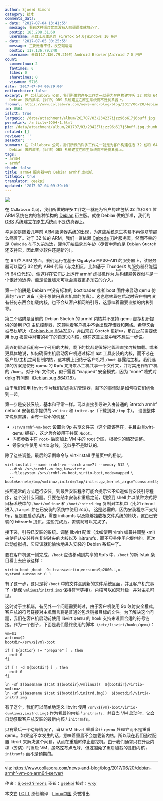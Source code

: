 ```yaml
---
author: Sjoerd Simons
category: 技术
comments_data:
- date: '2017-07-04 13:41:55'
  message: 看到这种深度文章没有人瞎逼逼我就放心了。
  postip: 183.208.31.60
  username: 来自江苏南京的 Firefox 54.0|Windows 10 用户
- date: '2017-07-05 00:25:55'
  message: 主要是看不懂，没空瞎逼逼
  postip: 117.136.79.240
  username: 来自117.136.79.240的 Android Browser|Android 7.0 用户
count:
  commentnum: 2
  favtimes: 0
  likes: 0
  sharetimes: 0
  viewnum: 5716
date: '2017-07-04 09:39:00'
editorchoice: false
excerpt: 在 Collabora 公司，我们所做的许多工作之一就是为客户构建包括 32 位和 64 位 ARM 系统在内的各种架构的 Debian 衍生版。就像
  Debian 做的那样，我们的 OBS 系统建立在原生系统而不是仿真器上。
fromurl: https://www.collabora.com/news-and-blog/blog/2017/06/20/debian-armhf-vm-on-arm64-server/
id: 8664
islctt: true
largepic: /data/attachment/album/201707/03/234237ijzz96p617j6buff.jpg
permalink: /article-8664-1.html
pic: /data/attachment/album/201707/03/234237ijzz96p617j6buff.jpg.thumb.jpg
related: []
reviewer: ''
selector: ''
summary: 在 Collabora 公司，我们所做的许多工作之一就是为客户构建包括 32 位和 64 位 ARM 系统在内的各种架构的 Debian 衍生版。就像
  Debian 做的那样，我们的 OBS 系统建立在原生系统而不是仿真器上。
tags:
- arm64
- armhf
thumb: false
title: arm64 服务器中的 Debian armhf 虚拟机
titlepic: true
translator: geekpi
updated: '2017-07-04 09:39:00'
---
```


![](/data/attachment/album/201707/03/234237ijzz96p617j6buff.jpg)


在 Collabora 公司，我们所做的许多工作之一就是为客户构建包括 32 位和 64 位 ARM 系统在内的各种架构的 [Debian](https://debian.org/) 衍生版。就像 Debian 做的那样，我们的 [OBS](http://openbuildservice.org/) 系统建立在原生系统而不是仿真器上。


幸运的是随着几年前 ARM 服务器系统的出现，为这些系统原生构建不再像以前那么痛苦了。对于 32 位的 ARM，我们一直依赖 [Calxeda](https://en.wikipedia.org/wiki/Calxeda) 刀片服务器，然而不幸的是 Calxeda 在不久前淘汰，硬件开始显露其年龄（尽管幸运的是 Debian Stretch 还支持它，因此至少软件还是新的）。


在 64 位 ARM 方面，我们运行在基于 Gigabyte MP30-AR1 的服务器上，该服务器可以运行 32 位的 ARM 代码（与之相反，比如基于 ThunderX 的服务器只能运行 64 位代码）。像这样在它们之上运行 armhf 虚拟机作为<ruby> 从构建服务器 <rp>  （ </rp> <rt>  build slaves </rt> <rp>  ） </rp></ruby>似乎是一个很好的选择，但是设置起来可能会需要更多东西的介入。


第一个陷阱是 Debian 中没有标准的 bootloader 或者 boot 固件来启动 qemu 仿真的 “virt” 设备（我不想使用真实机器的仿真）。这也意味着在启动时客户机内没有任何东西会加载内核，也不会从客户机网络引导，这意味着需要直接的内核引导。


第二个陷阱是当前的 Debian Stretch 的 armhf 内核并不支持 qemu 虚拟机所提供的通用 PCI 主机控制器，这意味着客户机中不会出现存储器和网络。希望这会被尽快解决（[Debian bug 864726](https://bugs.debian.org/cgi-bin/bugreport.cgi?bug=864726)），并出现在 Stretch 更新中，那在之前需要使用 bug 报告中附带的补丁的自定义内核，但在这篇文章中我不想进一步说。


高兴的假设我们有一个可用的内核，剩下的挑战是很好地管理直接内核加载。或者更具体地说，如何确保主机启动客户机通过标准 apt 工具安装的内核，而不必在客户机/主机之间复制内核，这本质上归结于客户机将 `/boot` 暴露给主机。我们选择的方案是使用 qemu 的 9pfs 支持来从主机共享一个文件夹，并将其用作客户机的 `/boot`。对于 9p 文件夹，似乎需要 “mapped” 安全模式，因为 “none” 模式对 dpkg 有问题（[Debian bug 864718](https://bugs.debian.org/cgi-bin/bugreport.cgi?bug=864718)）。


由于我们使用 libvirt 作为我们的虚拟机管理器，剩下的事情就是如何将它们组合到一起。


第一步是安装系统，基本和平常一样。可以直接引导进入由普通的 Stretch armhf netboot 安装程序提供的 `vmlinuz` 和 `initrd.gz`（下载到如 `/tmp` 中）。 设置整体来说很直接，会有一些小的调整：


* `/srv/armhf-vm-boot` 设置为 9p 共享文件夹（这个应该存在，并且由 libvirt-qemu 拥有），这之后会被用于共享 `/boot`。
* 内核参数中在 `root=` 后面加上 VM 中的 root 分区，根据你的情况调整。
* 镜像文件使用 virtio 总线，这似乎不是默认的。


除了这些调整，最后的示例命令与 virt-install 手册页中的相似。



```
virt-install --name armhf-vm --arch armv7l --memory 512 \
  --disk /srv/armhf-vm.img,bus=virtio
  --filesystem /srv/armhf-vm-boot,virtio-boot,mode=mapped \
  --boot=kernel=/tmp/vmlinuz,initrd=/tmp/initrd.gz,kernel_args="console=ttyAMA0,root=/dev/vda1"

```

按照通常的方式运行安装。到最后安装程序可能会提示它不知道如何安装引导程序，这个没什么问题。只要在结束安装和重启之前，切换到 shell 并以某种方式将目标系统中的 `/boot/vmlinuz` 和 `/boot/initrd.img` 复制到主机中（比如 chroot 进入 `/target` 并在已安装的系统中使用 scp）。 这是必需的，因为安装程序不支持 9p，但是要启动系统，需要 initramfs 以及能够挂载根文件系统的模块，这由已安装的 initramfs 提供。这些完成后，安装就可以完成了。


接下来，引导已安装的系统。调整 libvirt 配置（比如使用 virsh 编辑并调整 xml）来使用从安装程序复制过来的内核以及 initramfs，而不只是使用它提供的。再次启动虚拟机，它应该就能愉快地进入安装的 Debian 系统中了。


要在客户机这一侧完成，`/boot` 应该移动到共享的 9pfs 中，`/boot` 的新 fstab 条目看上去应该这样：



```
virtio-boot /boot  9p trans=virtio,version=9p2000.L,x-systemd.automount 0 0

```

有了这一步，这只是将 `/boot` 中的文件混到新的文件系统里面，并且客户机完事了（确保 `vmlinuz`/`initrd.img` 保持符号链接）。内核可以如常升级，并对主机可见。


这时对于主机端，有另外一个问题需要跨过，由于客户机使用 9p 映射安全模式，客户机的符号链接对主机而言将是普通的包含链接目标的文件。为了解决这个问题，我们在客户机启动前使用 libvirt qemu 的 hook 支持来设置合适的符号链接。作为一个例子，下面是我们最终使用的脚本（`/etc/libvirt/hooks/qemu`）：



```
vm=$1
action=$2
bootdir=/srv/${vm}-boot

if [ ${action} != "prepare" ] ; then
  exit 0
fi

if [ ! -d ${bootdir} ] ; then
  exit 0
fi

ln -sf $(basename $(cat ${bootdir}/vmlinuz))  ${bootdir}/virtio-vmlinuz
ln -sf $(basename $(cat ${bootdir}/initrd.img))  ${bootdir}/virtio-initrd.img

```

有了这个，我们可以简单地定义 libvirt 使用 `/srv/${vm}-boot/virtio-{vmlinuz,initrd.img}` 作为机器的内核 / `initramfs`，并且当 VM 启动时，它会自动获取客户机安装的最新内核 / `initramfs`。


只有最后一个边缘情况了，当从 VM libvirt 重启会让 qemu 处理它而不是重启 qemu。如果这不幸发生的话，意味着重启不会加载新内核。所以现在我们通过配置 libvirt 来解决这个问题，从而在重启时停止虚拟机。由于我们通常只在升级内核（安装）时重启 VM，虽然这有点乏味，但这避免了重启加载的是旧内核 / `initramfs` 而不是预期的。




---


via: <https://www.collabora.com/news-and-blog/blog/2017/06/20/debian-armhf-vm-on-arm64-server/>


作者：[Sjoerd Simons](https://www.collabora.com/news-and-blog/blog/2017/06/20/debian-armhf-vm-on-arm64-server/) 译者：[geekpi](https://github.com/geekpi) 校对：[wxy](https://github.com/wxy)


本文由 [LCTT](https://github.com/LCTT/TranslateProject) 原创编译，[Linux中国](https://linux.cn/) 荣誉推出